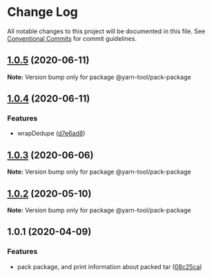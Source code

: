 # Change Log

All notable changes to this project will be documented in this file.
See [Conventional Commits](https://conventionalcommits.org) for commit guidelines.

## [1.0.5](https://github.com/bluelovers/ws-yarn-workspaces/compare/@yarn-tool/pack-package@1.0.4...@yarn-tool/pack-package@1.0.5) (2020-06-11)

**Note:** Version bump only for package @yarn-tool/pack-package





## [1.0.4](https://github.com/bluelovers/ws-yarn-workspaces/compare/@yarn-tool/pack-package@1.0.3...@yarn-tool/pack-package@1.0.4) (2020-06-11)


### Features

* wrapDedupe ([d7e6ad8](https://github.com/bluelovers/ws-yarn-workspaces/commit/d7e6ad8479e712d4e9b5fb284dc177ece16a46bc))





## [1.0.3](https://github.com/bluelovers/ws-yarn-workspaces/compare/@yarn-tool/pack-package@1.0.2...@yarn-tool/pack-package@1.0.3) (2020-06-06)

**Note:** Version bump only for package @yarn-tool/pack-package





## [1.0.2](https://github.com/bluelovers/ws-yarn-workspaces/compare/@yarn-tool/pack-package@1.0.1...@yarn-tool/pack-package@1.0.2) (2020-05-10)

**Note:** Version bump only for package @yarn-tool/pack-package





## 1.0.1 (2020-04-09)


### Features

* pack package, and print information about packed tar ([08c25ca](https://github.com/bluelovers/ws-yarn-workspaces/commit/08c25ca1425ca8996f8f847db34ee9c8c90cae8d))
